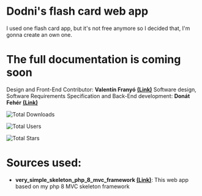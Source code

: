 # Dodni's flash card web app
 I used one flash card app, but it's not free anymore so I decided that, I'm gonna create an own one.

# The full documentation is coming soon

 Design and Front-End Contributor: **Valentín Franyó** **[(Link)](https://github.com/Valentin-Franyo)**
 Software design, Software Requirements Specification and Back-End development: **Donát Fehér** **[(Link)](https://github.com/dodni)**
 
![Total Downloads](https://img.shields.io/github/downloads/Dodni/dodni-flash-card-web-app/total)

![Total Users](https://img.shields.io/github/forks/Dodni/dodni-flash-card-web-app?style=social)

![Total Stars](https://img.shields.io/github/stars/Dodni/dodni-flash-card-web-app?style=social)

# Sources used:
- **very_simple_skeleton_php_8_mvc_framework [(Link)](https://github.com/Dodni/very_simple_skeleton_php_8_mvc_framework/tree/main)**: This web app based on my php 8 MVC skeleton framework
